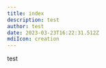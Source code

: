 ```yaml
---
title: index
description: test
author: test
date: 2023-03-23T16:22:31.512Z
mdiIcon: creation
---
```

t﻿est